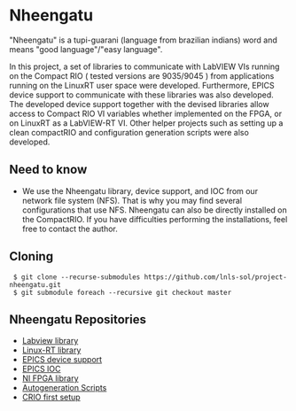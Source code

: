 # Nheengatu

"Nheengatu" is a tupi-guarani (language from brazilian indians) word and means "good language"/"easy language".

In this project, a set of libraries to communicate with LabVIEW VIs running on the Compact RIO ( tested versions are 9035/9045 ) from applications
running on the LinuxRT user space were developed. Furthermore, EPICS device support to communicate with these libraries was
also developed. The developed device support together with the devised libraries allow access to Compact RIO VI variables 
whether implemented on the FPGA, or on LinuxRT as a LabVIEW-RT VI. Other helper projects such as setting up a clean compactRIO
and configuration generation scripts were also developed.

## Need to know

 * We use the Nheengatu library, device support, and IOC from our network file system (NFS). That is why you may find several configurations that use NFS. Nheengatu can also be directly installed on the CompactRIO. If you have difficulties performing the installations, feel free to contact the author.


## Cloning

     $ git clone --recurse-submodules https://github.com/lnls-sol/project-nheengatu.git
     $ git submodule foreach --recursive git checkout master
     

## Nheengatu Repositories

* [Labview library](https://github.com/lnls-sol/nheengatu-labview.git)
* [Linux-RT library](https://github.com/lnls-sol/nheengatu-linuxlibs.git)
* [EPICS device support](https://github.com/lnls-sol/nheengatu-devsup.git)
* [EPICS IOC](https://github.com/lnls-sol/nheengatu-ioc.git) 
* [NI FPGA library](https://github.com/lnls-sol/nheengatu-nifpga.git)
* [Autogeneration Scripts](https://github.com/lnls-sol/nheengatu-autogenscripts.git)
* [CRIO first setup](https://github.com/lnls-sol/nheengatu-criofirstsetup.git)

